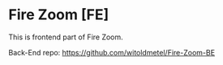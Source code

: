 # Fire Zoom [FE]

This is frontend part of Fire Zoom.

Back-End repo: https://github.com/witoldmetel/Fire-Zoom-BE
